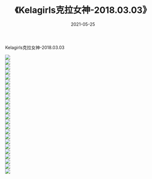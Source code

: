 ﻿---
layout: post
title:  《Kelagirls克拉女神-2018.03.03》
date:   2021-05-25
img: http://img.660000.xyz/Sharelink/网络美图/2021/Kelagirls克拉女神-2018.03.03/000.jpg
categories: [美女, 清纯, 唯美]
---

Kelagirls克拉女神-2018.03.03

  ![](http://img.660000.xyz/Sharelink/网络美图/2021/Kelagirls克拉女神-2018.03.03/001.jpg) <br> ![](http://img.660000.xyz/Sharelink/网络美图/2021/Kelagirls克拉女神-2018.03.03/002.jpg) <br> ![](http://img.660000.xyz/Sharelink/网络美图/2021/Kelagirls克拉女神-2018.03.03/003.jpg) <br> ![](http://img.660000.xyz/Sharelink/网络美图/2021/Kelagirls克拉女神-2018.03.03/004.jpg) <br> ![](http://img.660000.xyz/Sharelink/网络美图/2021/Kelagirls克拉女神-2018.03.03/005.jpg) <br> ![](http://img.660000.xyz/Sharelink/网络美图/2021/Kelagirls克拉女神-2018.03.03/006.jpg) <br> ![](http://img.660000.xyz/Sharelink/网络美图/2021/Kelagirls克拉女神-2018.03.03/007.jpg) <br> ![](http://img.660000.xyz/Sharelink/网络美图/2021/Kelagirls克拉女神-2018.03.03/008.jpg) <br> ![](http://img.660000.xyz/Sharelink/网络美图/2021/Kelagirls克拉女神-2018.03.03/009.jpg) <br> ![](http://img.660000.xyz/Sharelink/网络美图/2021/Kelagirls克拉女神-2018.03.03/010.jpg) <br> ![](http://img.660000.xyz/Sharelink/网络美图/2021/Kelagirls克拉女神-2018.03.03/011.jpg) <br> ![](http://img.660000.xyz/Sharelink/网络美图/2021/Kelagirls克拉女神-2018.03.03/012.jpg) <br> ![](http://img.660000.xyz/Sharelink/网络美图/2021/Kelagirls克拉女神-2018.03.03/013.jpg) <br> ![](http://img.660000.xyz/Sharelink/网络美图/2021/Kelagirls克拉女神-2018.03.03/014.jpg) <br> ![](http://img.660000.xyz/Sharelink/网络美图/2021/Kelagirls克拉女神-2018.03.03/015.jpg) <br> ![](http://img.660000.xyz/Sharelink/网络美图/2021/Kelagirls克拉女神-2018.03.03/016.jpg) <br> ![](http://img.660000.xyz/Sharelink/网络美图/2021/Kelagirls克拉女神-2018.03.03/017.jpg) <br> ![](http://img.660000.xyz/Sharelink/网络美图/2021/Kelagirls克拉女神-2018.03.03/018.jpg) <br> ![](http://img.660000.xyz/Sharelink/网络美图/2021/Kelagirls克拉女神-2018.03.03/019.jpg) <br> ![](http://img.660000.xyz/Sharelink/网络美图/2021/Kelagirls克拉女神-2018.03.03/020.jpg) <br> ![](http://img.660000.xyz/Sharelink/网络美图/2021/Kelagirls克拉女神-2018.03.03/021.jpg) <br> ![](http://img.660000.xyz/Sharelink/网络美图/2021/Kelagirls克拉女神-2018.03.03/022.jpg) <br> ![](http://img.660000.xyz/Sharelink/网络美图/2021/Kelagirls克拉女神-2018.03.03/023.jpg) <br> ![](http://img.660000.xyz/Sharelink/网络美图/2021/Kelagirls克拉女神-2018.03.03/024.jpg) <br>